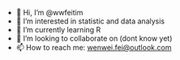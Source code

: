 - 👋 Hi, I’m @wwfeitim
- 👀 I’m interested in statistic and data analysis
- 🌱 I’m currently learning R
- 💞️ I’m looking to collaborate on (dont know yet)
- 📫 How to reach me: wenwei.fei@outlook.com

<!---
wwfeitim/wwfeitim is a ✨ special ✨ repository because its `README.md` (this file) appears on your GitHub profile.
You can click the Preview link to take a look at your changes.
--->
